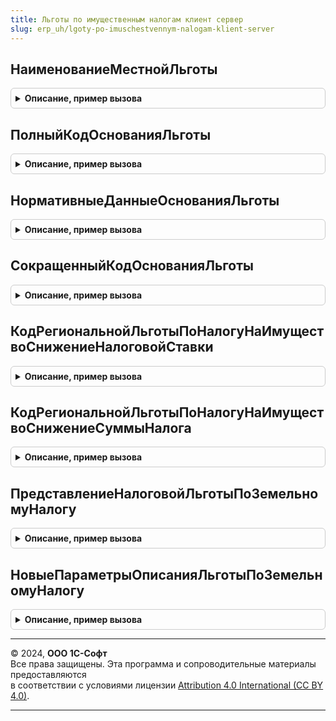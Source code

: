 ```yaml
---
title: Льготы по имущественным налогам клиент сервер
slug: erp_uh/lgoty-po-imuschestvennym-nalogam-klient-server
---
```



## НаименованиеМестнойЛьготы
<details style="margin: 1em 0; padding: 0.5em; border: 1px solid #ccc; border-radius: 6px;">

<summary style="font-weight: bold; cursor: pointer;">Описание, пример вызова</summary>

```bsl

// Формирует наименование для местной (региональной) льготы.
//
// Параметры:
//  Объект - СправочникОбъект.ОснованияЛьготПоИмущественнымНалогам, ДанныеФормыСтруктура - объект справочника льгот,
//		для которого нужно сформировать наименование.
//  СведенияОПунктеРегЗакона - Структура - описание конкретного пункта местного (регионального) закона, по которому
//  	предоставлена льгота. См. НовыйСведенияОПунктеМестногоЗакона()
//  НаименованиеРегиона - Строка - наименование субъекта РФ из адресного классификатора
//
// Возвращаемое значение:
//  Строка - наименование льготы
//
Функция НаименованиеМестнойЛьготы(Объект, НаименованиеРегиона = Неопределено) Экспорт
```

Пример вызова
```bsl
Результат = ЛьготыПоИмущественнымНалогамКлиентСервер.НаименованиеМестнойЛьготы(Объект, НаименованиеРегиона);
```
</details>

## ПолныйКодОснованияЛьготы
<details style="margin: 1em 0; padding: 0.5em; border: 1px solid #ccc; border-radius: 6px;">

<summary style="font-weight: bold; cursor: pointer;">Описание, пример вызова</summary>

```bsl

// Возвращает строковый код основания применения льготной налоговой ставки в формате декларации
// на основании номеров статьи, части, пункта, подпункта, абзаца (или иной единицы деления текста) нормативного акта.
//
// Параметры:
//  Статья    - Строка - номер статьи нормативного акта.
//  Часть     - Строка - номер части статьи нормативного акта.
//  Пункт     - Строка - номер пункта статьи или части статьи нормативного акта.
//  Подпункт  - Строка - номер подпункта статьи нормативного акта.
//  Абзац     - Строка - номер абзаца пункта или подпункта статьи нормативного акта.
//  Иное      - Строка - номер прочей единицы деления текста нормативного акта.
//
// Возвращаемое значение:
//  Строка - код основания применения льготной ставки налога (длина - 24).
//
Функция ПолныйКодОснованияЛьготы(Знач Статья, Знач Часть, Знач Пункт, Знач Подпункт, Знач Абзац, Знач Иное) Экспорт
```

Пример вызова
```bsl
Результат = ЛьготыПоИмущественнымНалогамКлиентСервер.ПолныйКодОснованияЛьготы(Статья, Часть, Пункт, Подпункт, Абзац, Иное) 
```
</details>

## НормативныеДанныеОснованияЛьготы
<details style="margin: 1em 0; padding: 0.5em; border: 1px solid #ccc; border-radius: 6px;">

<summary style="font-weight: bold; cursor: pointer;">Описание, пример вызова</summary>

```bsl

// Формирует по переданному коду основания льготы развернутые сведения о местном (региональном) нормативном акте -
// номере статьи, части, пункте, подпункте, абзаце (или иное), на основании которых применяется льготная ставка налога.
//
// Параметры:
//  КодОснованияЛьготы - Строка	- код основания применения льготной ставки налога в формате заявления о льготе (длина - 24).
//                                См. также ПолныйКодОснованияЛьготы().
//  БезЛидирующихНолей - Булево - если Истина, то значения структурных единиц закона возвращаются без лидирующих нолей.			 -
//
// Возвращаемое значение:
//  Структура - разобранный код основания льготы:
//  * Статья      - Строка
//  * Часть       - Строка
//  * Пункт       - Строка
//  * Подпункт    - Строка
//  * Абзац       - Строка
//  * Иное        - Строка
//
Функция НормативныеДанныеОснованияЛьготы(Знач КодОснованияЛьготы, БезЛидирующихНолей = Истина) Экспорт
```

Пример вызова
```bsl
Результат = ЛьготыПоИмущественнымНалогамКлиентСервер.НормативныеДанныеОснованияЛьготы(КодОснованияЛьготы, БезЛидирующихНолей);
```
</details>

## СокращенныйКодОснованияЛьготы
<details style="margin: 1em 0; padding: 0.5em; border: 1px solid #ccc; border-radius: 6px;">

<summary style="font-weight: bold; cursor: pointer;">Описание, пример вызова</summary>

```bsl

// Формирует по переданному полному коду основания льготы (24 символа) сокращенный код (12 символом) - оставляет только
// номер статьи, пункта и подпункта. Часть, абзац и иное игнорируются.
// Данный формат используется в декларации по налогу на имущество.
//
// Параметры:
//  КодОснованияЛьготы  - Строка - код основания применения льготной ставки налога в формате заявления о льготе (длина - 24).
//                                 См. также ПолныйКодОснованияЛьготы().
//
// Возвращаемое значение:
//  Строка - сокращенный код основания применения льготной ставки налога (длина - 12).
//
Функция СокращенныйКодОснованияЛьготы(Знач КодОснованияЛьготы) Экспорт
```

Пример вызова
```bsl
Результат = ЛьготыПоИмущественнымНалогамКлиентСервер.СокращенныйКодОснованияЛьготы(КодОснованияЛьготы) 
```
</details>

## КодРегиональнойЛьготыПоНалогуНаИмуществоСнижениеНалоговойСтавки
<details style="margin: 1em 0; padding: 0.5em; border: 1px solid #ccc; border-radius: 6px;">

<summary style="font-weight: bold; cursor: pointer;">Описание, пример вызова</summary>

```bsl

Функция КодРегиональнойЛьготыПоНалогуНаИмуществоСнижениеНалоговойСтавки() Экспорт
```

Пример вызова
```bsl
Результат = ЛьготыПоИмущественнымНалогамКлиентСервер.КодРегиональнойЛьготыПоНалогуНаИмуществоСнижениеНалоговойСтавки() 
```
</details>

## КодРегиональнойЛьготыПоНалогуНаИмуществоСнижениеСуммыНалога
<details style="margin: 1em 0; padding: 0.5em; border: 1px solid #ccc; border-radius: 6px;">

<summary style="font-weight: bold; cursor: pointer;">Описание, пример вызова</summary>

```bsl

Функция КодРегиональнойЛьготыПоНалогуНаИмуществоСнижениеСуммыНалога() Экспорт
```

Пример вызова
```bsl
Результат = ЛьготыПоИмущественнымНалогамКлиентСервер.КодРегиональнойЛьготыПоНалогуНаИмуществоСнижениеСуммыНалога() 
```
</details>

## ПредставлениеНалоговойЛьготыПоЗемельномуНалогу
<details style="margin: 1em 0; padding: 0.5em; border: 1px solid #ccc; border-radius: 6px;">

<summary style="font-weight: bold; cursor: pointer;">Описание, пример вызова</summary>

```bsl

// Готовит текстовое описание всех применяемых льгот по земельному участку
//
// Параметры:
//  ПараметрыЛьготы - Структура - см. НовыеПараметрыОписанияЛьготыПоЗемельномуНалогу()
//
// Возвращаемое значение:
//  Строка -  Описание применяемых льгот
Функция ПредставлениеНалоговойЛьготыПоЗемельномуНалогу(ПараметрыЛьготы) Экспорт
```

Пример вызова
```bsl
Результат = ЛьготыПоИмущественнымНалогамКлиентСервер.ПредставлениеНалоговойЛьготыПоЗемельномуНалогу(ПараметрыЛьготы) 
```
</details>

## НовыеПараметрыОписанияЛьготыПоЗемельномуНалогу
<details style="margin: 1em 0; padding: 0.5em; border: 1px solid #ccc; border-radius: 6px;">

<summary style="font-weight: bold; cursor: pointer;">Описание, пример вызова</summary>

```bsl

// Формирует структуру с набором свойств, необходимых для описания льгот по земельному участку
//
// Возвращаемое значение:
//  Структура -  Новые параметры описания льготы по земельному налогу:
// * ОснованиеЛьготыПоНалоговойБазе
// * НачалоДействияЛьготыПоНалоговойБазе
// * ОкончаниеДействияЛьготыПоНалоговойБазе
// * ДоляНеОблагаемойНалогомПлощадиЗнаменатель
// * ДоляНеОблагаемойНалогомПлощадиЧислитель
// * НеОблагаемаяНалогомСумма
// * ОснованиеЛьготыСнижениеСуммыНалога
// * НачалоДействияЛьготыСнижениеСуммыНалога
// * ОкончаниеДействияЛьготыСнижениеСуммыНалога
// * СуммаУменьшенияСуммыНалога
// * ПроцентУменьшенияСуммыНалога
// * ОснованиеЛьготыСнижениеСтавки
// * НачалоДействияЛьготыСнижениеСтавки
// * ОкончаниеДействияЛьготыСнижениеСтавки
// * СниженнаяНалоговаяСтавка
// * ВидЛьготыПоНалоговойБазе
// * ВидЛьготыСнижениеСуммыНалога
// * ВидЛьготыСнижениеСтавки
Функция НовыеПараметрыОписанияЛьготыПоЗемельномуНалогу() Экспорт
```

Пример вызова
```bsl
Результат = ЛьготыПоИмущественнымНалогамКлиентСервер.НовыеПараметрыОписанияЛьготыПоЗемельномуНалогу() 
```
</details>

---

© 2024, **ООО 1С-Софт**  
Все права защищены. Эта программа и сопроводительные материалы предоставляются  
в соответствии с условиями лицензии [Attribution 4.0 International (CC BY 4.0)](https://creativecommons.org/licenses/by/4.0/legalcode).

---

